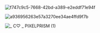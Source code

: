 

![f747c9c5-7668-42bd-a389-e2eddf71e94f](https://github.com/user-attachments/assets/34366216-f71d-46c4-bcc7-b3c11f51fcaa)




![a936956263e57a3270ee34ae4ffd9f7b](https://github.com/user-attachments/assets/45c25b7f-41e3-44fa-be4e-17088bd671a7)




![_ C♡ _ PIXELPRISM (1)](https://github.com/user-attachments/assets/9337c0f1-65bd-47d5-a558-e6d335746e87)
